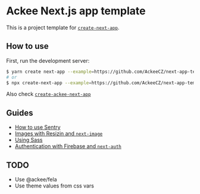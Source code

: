 # Ackee Next.js app template

This is a project template for [`create-next-app`](https://github.com/vercel/next.js/tree/canary/packages/create-next-app).

## How to use

First, run the development server:

```sh
$ yarn create next-app --example=https://github.com/AckeeCZ/next-app-template
# or
$ npx create-next-app --example=https://github.com/AckeeCZ/next-app-template
```

Also check [`create-ackee-next-app`](https://github.com/AckeeCZ/create-ackee-next-app)

## Guides

- [How to use Sentry](./docs/sentry.md)
- [Images with Resizin and `next-image`](./docs/resizin.md)
- [Using Sass](./docs/sass.md)
- [Authentication with Firebase and `next-auth`](./docs/next-auth.md)

## TODO

- Use @ackee/fela
- Use theme values from css vars
